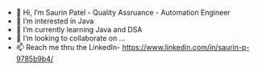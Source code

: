 - 👋 Hi, I’m Saurin Patel - Quality Assruance - Automation Engineer
- 👀 I’m interested in Java 
- 🌱 I’m currently learning Java and DSA
- 💞️ I’m looking to collaborate on ...
- 📫 Reach me thru the LinkedIn- https://www.linkedin.com/in/saurin-p-9785b9b4/ 

<!---
SAURINPATEL127/SAURINPATEL127 is a ✨ special ✨ repository because its `README.md` (this file) appears on your GitHub profile.
You can click the Preview link to take a look at your changes.
--->
